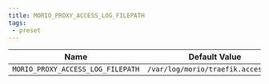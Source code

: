 ```yaml
---
title: MORIO_PROXY_ACCESS_LOG_FILEPATH
tags: 
 - preset
---
```





<!-- MORIO_AUTO_GENERATED_CONTENT_STARTS - Manual changes made below will be overwritten -->
| Name | Default Value |
|------|---------------|
| `MORIO_PROXY_ACCESS_LOG_FILEPATH` | `/var/log/morio/traefik.access.log` |
<!-- MORIO_AUTO_GENERATED_CONTENT_ENDS - Manual changes made above will be overwritten -->

